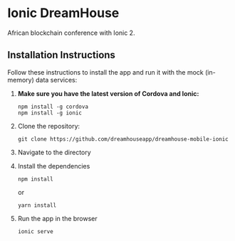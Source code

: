 # Ionic DreamHouse

African blockchain conference with Ionic 2. 

## Installation Instructions

Follow these instructions to install the app and run it with the mock (in-memory) data services:

1. **Make sure you have the latest version of Cordova and Ionic:**
    ```
    npm install -g cordova
    npm install -g ionic
    ```

1. Clone the repository:
    ```
    git clone https://github.com/dreamhouseapp/dreamhouse-mobile-ionic
    ```

1. Navigate to the directory

1. Install the dependencies
    ```
    npm install
    ```
    or
    ```
    yarn install
    ```
  
1. Run the app in the browser
    ```
    ionic serve
    ```
    
